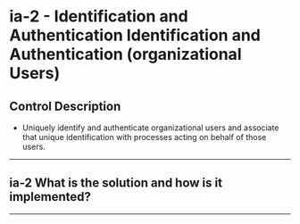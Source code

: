 # ia-2 - Identification and Authentication Identification and Authentication (organizational Users)

## Control Description

- Uniquely identify and authenticate organizational users and associate that unique identification with processes acting on behalf of those users.

______________________________________________________________________

## ia-2 What is the solution and how is it implemented?

______________________________________________________________________
